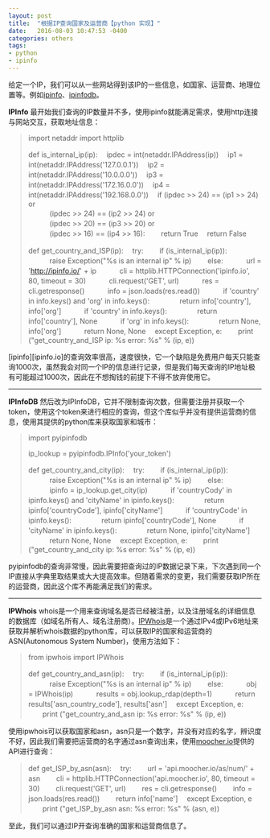 ```yaml
---
layout: post
title:  "根据IP查询国家及运营商【python 实现】"
date:   2016-08-03 10:47:53 -0400
categories: others
tags:
- python
- ipinfo
---
```


给定一个IP，我们可以从一些网站得到该IP的一些信息，如国家、运营商、地理位置等。例如[ipinfo][ipinfo]、[ipinfodb][ipinfodb]。

**IPInfo**
最开始我们查询的IP数量并不多，使用ipinfo就能满足需求，使用http连接与网站交互，获取地址信息：

> import netaddr
> import httplib
> 
> def is_internal_ip(ip):
> 　ipdec = int(netaddr.IPAddress(ip))
> 　ip1 = int(netaddr.IPAddress('127.0.0.1'))
> 　ip2 = int(netaddr.IPAddress('10.0.0.0'))
> 　ip3 = int(netaddr.IPAddress('172.16.0.0'))
> 　ip4 = int(netaddr.IPAddress('192.168.0.0'))
> 　if (ipdec >> 24) == (ip1 >> 24) or \
> 　　　(ipdec >> 24) == (ip2 >> 24) or \
> 　　　(ipdec >> 20) == (ip3 >> 20) or \
> 　　　(ipdec >> 16) == (ip4 >> 16):
> 　　return True
> 　return False
> 
> def get_country_and_ISP(ip):
> 　try:
> 　　if (is_internal_ip(ip)):
> 　　　raise Exception("%s is an internal ip" % ip)
> 　　else:
> 　　　url = 'http://ipinfo.io/' + ip
> 　　　cli = httplib.HTTPConnection('ipinfo.io', 80, timeout = 30)
> 　　　cli.request('GET', url)
> 　　　res = cli.getresponse()
> 　　　info = json.loads(res.read())
> 　　　if 'country' in info.keys() and 'org' in info.keys():
> 　　　　return info['country'], info['org']
> 　　　if 'country' in info.keys():
> 　　　　return info['country'], None
> 　　　if 'org' in info.keys():
> 　　　　return None, info['org']
> 　　　return None, None
> 　except Exception, e:
> 　　print ("get_country_and_ISP ip: %s error: %s" % (ip, e))

[ipinfo][ipinfo.io]的查询效率很高，速度很快，它一个缺陷是免费用户每天只能查询1000次，虽然我会对同一个IP的信息进行记录，但是我们每天查询的IP地址极有可能超过1000次，因此在不想掏钱的前提下不得不放弃使用它。

----------

**IPInfoDB**
然后改为IPInfoDB，它并不限制查询次数，但需要注册并获取一个token，使用这个token来进行相应的查询，但这个库似乎并没有提供运营商的信息，使用其提供的python库来获取国家和城市：

> import pyipinfodb
> 
> ip_lookup = pyipinfodb.IPInfo('your_token')
> 
> def get_country_and_city(ip):
> 　try:
> 　　if (is_internal_ip(ip)):
> 　　　raise Exception("%s is an internal ip" % ip)
> 　　else:
> 　　　ipinfo = ip_lookup.get_city(ip)
> 　　　if 'countryCody' in ipinfo.keys() and 'cityName' in ipinfo.keys():
> 　　　　return ipinfo['countryCode'], ipinfo['cityName']
> 　　　if 'countryCode' in ipinfo.keys():
> 　　　　return ipinfo['countryCode'], None
> 　　　if 'cityName' in ipinfo.keys():
> 　　　　return None, ipinfo['cityName']
> 　　　return None, None
> 　except Exception, e:
> 　　print ("get_country_and_city ip: %s error: %s" % (ip, e))

pyipinfodb的查询非常慢，因此需要把查询过的IP数据记录下来，下次遇到同一个IP直接从字典里取结果或大大提高效率。但随着需求的变更，我们需要获取IP所在的运营商，因此这个库不再能满足我们的需求。

----------

**IPWhois**
whois是一个用来查询域名是否已经被注册，以及注册域名的详细信息的数据库（如域名所有人、域名注册商）。[IPWhois](https://github.com/secynic/ipwhois)是一个通过IPv4或IPv6地址来获取并解析whois数据的python库，可以获取IP的国家和运营商的ASN(Autonomous System Number)，使用方法如下：

> from ipwhois import IPWhois
> 
> def get_country_and_asn(ip):
> 　try:
> 　　if (is_internal_ip(ip)):
> 　　　raise Exception("%s is an internal ip" % ip)
> 　　else:
> 　　　obj = IPWhois(ip)
> 　　　results = obj.lookup_rdap(depth=1)
> 　　　return results['asn_country_code'], results['asn']
> 　except Exception, e:
> 　　print ("get_country_and_asn ip: %s error: %s" % (ip, e))

使用ipwhois可以获取国家和asn，asn只是一个数字，并没有对应的名字，辨识度不好，因此我们需要把运营商的名字通过asn查询出来，使用[moocher.io](http://moocher.io/)提供的API进行查询：

> def get_ISP_by_asn(asn):
> 　try:
> 　　url = 'api.moocher.io/as/num/' + asn
> 　　cli = httplib.HTTPConnection('api.moocher.io', 80, timeout = 30)
> 　　cli.request('GET', url)
> 　　res = cli.getresponse()
> 　　info = json.loads(res.read())
> 　　return info['name']
> 　except Exception, e
> 　　print ("get_ISP_by_asn asn: %s error: %s" % (asn, e))

至此，我们可以通过IP开查询准确的国家和运营商信息了。

[ipinfo]: ipinfo.io
[ipinfodb]: ipinfodb.com

